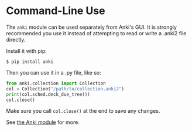 # Command-Line Use

The `anki` module can be used separately from Anki's GUI. It is
strongly recommended you use it instead of attempting to read or
write a .anki2 file directly.

Install it with pip:

```shell
$ pip install anki
```

Then you can use it in a .py file, like so:

```python
from anki.collection import Collection
col = Collection("/path/to/collection.anki2")
print(col.sched.deck_due_tree())
col.close()
```

Make sure you call `col.close()` at the end to save any changes.

See [the Anki module](./the-anki-module.md) for more.

